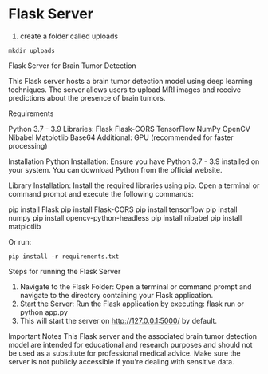 # Flask Server
1. create a folder called uploads
```
mkdir uploads
```

Flask Server for Brain Tumor Detection

This Flask server hosts a brain tumor detection model using deep learning techniques. The server allows users to upload MRI images and receive predictions about the presence of brain tumors.

Requirements

Python 3.7 - 3.9
Libraries:
Flask
Flask-CORS
TensorFlow
NumPy
OpenCV
Nibabel
Matplotlib
Base64
Additional: GPU (recommended for faster processing)

Installation
Python Installation:
Ensure you have Python 3.7 - 3.9 installed on your system. You can download Python from the official website.

Library Installation:
Install the required libraries using pip. Open a terminal or command prompt and execute the following commands:

pip install Flask
pip install Flask-CORS
pip install tensorflow
pip install numpy
pip install opencv-python-headless
pip install nibabel
pip install matplotlib

Or run:
```
pip install -r requirements.txt
```

Steps for running the Flask Server

1) Navigate to the Flask Folder: Open a terminal or command prompt and navigate to the directory containing your Flask application.
2) Start the Server: Run the Flask application by executing: flask run or python app.py
3) This will start the server on http://127.0.0.1:5000/ by default.

Important Notes
This Flask server and the associated brain tumor detection model are intended for educational and research purposes and should not be used as a substitute for professional medical advice.
Make sure the server is not publicly accessible if you're dealing with sensitive data.